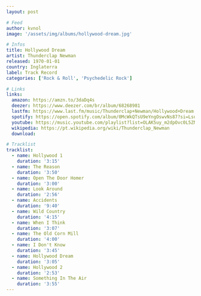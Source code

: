 ```yaml
---
layout: post

# Feed
author: kvnol
image: '/assets/img/albums/hollywood-dream.jpg'

# Infos
title: Hollywood Dream
artist: Thunderclap Newman
released: 1970-01-01
country: Inglaterra
label: Track Record
categories: ['Rock & Roll', 'Psychedelic Rock']

# Links
links:
  amazon: https://amzn.to/3daDq4s
  deezer: https://www.deezer.com/br/album/68268981
  lastfm: https://www.last.fm/music/Thunderclap+Newman/Hollywood+Dream
  spotify: https://open.spotify.com/album/0McWkQTsU9eYngOswvNs87?si=LsucI4l3T9yAVHt2kbpKiA
  youtube: https://music.youtube.com/playlist?list=OLAK5uy_m2dpOvc0L5ZNbOCjgI845-BZUm5IxZS9U
  wikipedia: https://pt.wikipedia.org/wiki/Thunderclap_Newman
  download:

# Tracklist
tracklist:
  - name: Hollywood 1
    duration: '3:15'
  - name: The Reason
    duration: '3:50'
  - name: Open The Door Homer
    duration: '3:00'
  - name: Look Around
    duration: '2:56'
  - name: Accidents
    duration: '9:40'
  - name: Wild Country
    duration: '4:15'
  - name: When I Think
    duration: '3:07'
  - name: The Old Corn Mill
    duration: '4:00'
  - name: I Don't Know
    duration: '3:45'
  - name: Hollywood Dream
    duration: '3:05'
  - name: Hollywood 2
    duration: '2:53'
  - name: Something In The Air
    duration: '3:55'
---
```

